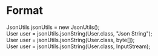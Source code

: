 # Format
JsonUtils jsonUtils = new JsonUtils();</br>
User user = jsonUtils.jsonString(User.class, "Json String");</br>
User user = jsonUtils.jsonString(User.class, byte[]);</br>
User user = jsonUtils.jsonString(User.class, InputStream);</br>